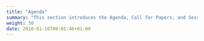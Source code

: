 ```yaml
---
title: "Agenda"
summary: "This section introduces the Agenda, Call for Papers, and Sessions."
weight: 30
date: 2018-01-16T00:01:46+01:00
---
```

